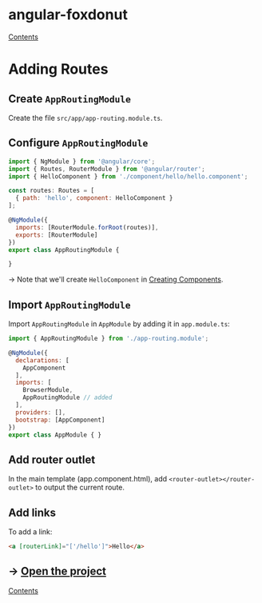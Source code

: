 # angular-foxdonut

[Contents](../README.md)

# Adding Routes

## Create `AppRoutingModule`

Create the file `src/app/app-routing.module.ts`.

## Configure `AppRoutingModule`

```javascript
import { NgModule } from '@angular/core';
import { Routes, RouterModule } from '@angular/router';
import { HelloComponent } from './component/hello/hello.component';

const routes: Routes = [
  { path: 'hello', component: HelloComponent }
];

@NgModule({
  imports: [RouterModule.forRoot(routes)],
  exports: [RouterModule]
})
export class AppRoutingModule {

}
```

&rarr; Note that we'll create `HelloComponent` in [Creating Components](creating-components.md).

## Import `AppRoutingModule`

Import `AppRoutingModule` in `AppModule` by adding it in `app.module.ts`:

```javascript
import { AppRoutingModule } from './app-routing.module';

@NgModule({
  declarations: [
    AppComponent
  ],
  imports: [
    BrowserModule,
    AppRoutingModule // added
  ],
  providers: [],
  bootstrap: [AppComponent]
})
export class AppModule { }
```

## Add router outlet

In the main template (app.component.html), add `<router-outlet></router-outlet>` to output the
current route.

## Add links

To add a link:

```html
<a [routerLink]="['/hello']">Hello</a>
```

## &rarr; [Open the project](https://stackblitz.com/github/foxdonut/angular-foxdonut/tree/basic?file=src%2Fapp%2Fapp-routing.module.ts)

[Contents](../README.md)
